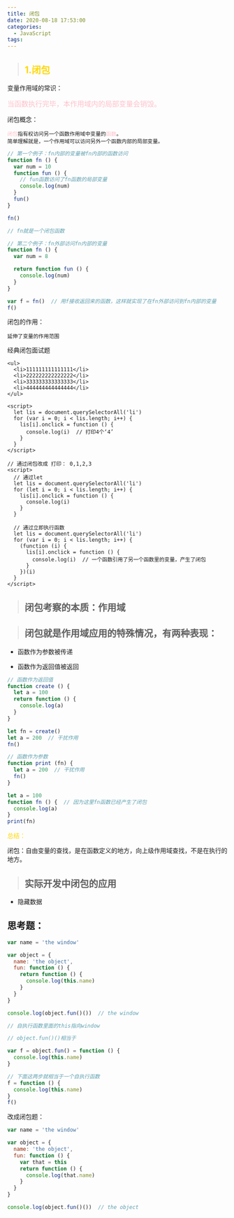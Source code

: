 ```yaml
---
title: 闭包
date: 2020-08-18 17:53:00
categories:
  - JavaScript
tags: 
---
```


> ## <font color="gold">1.闭包</font>

变量作用域的常识：

<font color="pink" size="3"> 当函数执行完毕，本作用域内的局部变量会销毁。</font>

闭包概念：

<code><font color="pink">闭包</font>指有权访问另一个函数作用域中变量的<font color="pink">函数</font>。 简单理解就是，一个作用域可以访问另外一个函数内部的局部变量。</code>
```js
// 第一个例子：fn内部的变量被fn内部的函数访问
function fn () {
  var num = 10
  function fun () {
    // fun函数访问了fn函数的局部变量
    console.log(num)
  }
  fun()
}

fn()

// fn就是一个闭包函数

// 第二个例子：fn外部访问fn内部的变量
function fn () {
  var num = 8

  return function fun () {
    console.log(num)
  }
}

var f = fn()  // 用f接收返回来的函数，这样就实现了在fn外部访问到fn内部的变量
f()
```
闭包的作用：

<code>延伸了变量的作用范围</code>

经典闭包面试题
```
<ul>
  <li>111111111111111</li>
  <li>222222222222222</li>
  <li>333333333333333</li>
  <li>444444444444444</li>
</ul>

<script>
  let lis = document.querySelectorAll('li')
  for (var i = 0; i < lis.length; i++) {
    lis[i].onclick = function () {
      console.log(i)  // 打印4个‘4’
    }
  }
</script>

// 通过闭包改成 打印： 0,1,2,3
<script>
  // 通过let
  let lis = document.querySelectorAll('li')
  for (let i = 0; i < lis.length; i++) {
    lis[i].onclick = function () {
      console.log(i)
    }
  }

  // 通过立即执行函数
  let lis = document.querySelectorAll('li')
  for (var i = 0; i < lis.length; i++) {
    (function (i) {
      lis[i].onclick = function () {
        console.log(i)  // 一个函数引用了另一个函数里的变量，产生了闭包
      }
    })(i)
  }
</script>

```

> ## 闭包考察的本质：作用域

> ## 闭包就是作用域应用的特殊情况，有两种表现：

+ 函数作为参数被传递

+ 函数作为返回值被返回

```js
// 函数作为返回值
function create () {
  let a = 100
  return function () {
    console.log(a)
  }
}

let fn = create()
let a = 200  // 干扰作用
fn()
```

```js
// 函数作为参数
function print (fn) {
  let a = 200  // 干扰作用
  fn()
}

let a = 100
function fn () {  // 因为这里fn函数已经产生了闭包
  console.log(a)
}
print(fn)
```

<font color="gold">总结：</font>

闭包：自由变量的查找，是在函数定义的地方，向上级作用域查找，不是在执行的地方。

> ## 实际开发中闭包的应用

+ 隐藏数据

## 思考题：
```js
var name = 'the window'

var object = {
  name: 'the object',
  fun: function () {
    return function () {
      console.log(this.name)
    }
  }
}

console.log(object.fun()())  // the window

// 自执行函数里面的this指向window

// object.fun()()相当于

var f = object.fun() = function () {
  console.log(this.name)
}

// 下面这两步就相当于一个自执行函数
f = function () {
  console.log(this.name)
}
f()
```
改成闭包题：
```js
var name = 'the window'

var object = {
  name: 'the object',
  fun: function () {
    var that = this
    return function () {
      console.log(that.name)
    }
  }
}

console.log(object.fun()())  // the object
```



